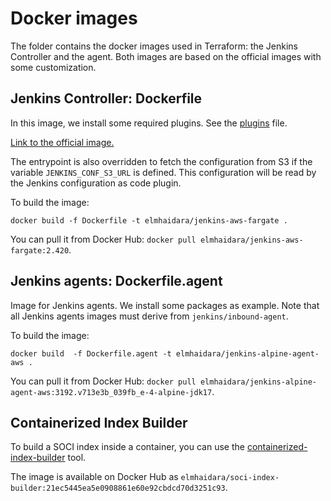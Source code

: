 # Docker images

The folder contains the docker images used in Terraform: the Jenkins Controller and the agent. Both images are based on
the official images with some customization.

## Jenkins Controller: Dockerfile

In this image, we install some required plugins. See the [plugins](./plugins.txt) file.

[Link to the official image.](https://github.com/jenkinsci/docker/blob/master/README.md)

The entrypoint is also overridden to fetch the configuration from S3 if the variable `JENKINS_CONF_S3_URL` is defined.
This configuration will be read by the Jenkins configuration as code plugin.

To build the image:

```shell
docker build -f Dockerfile -t elmhaidara/jenkins-aws-fargate .
```

You can pull it from Docker Hub: `docker pull elmhaidara/jenkins-aws-fargate:2.420`.

## Jenkins agents: Dockerfile.agent

Image for Jenkins agents. We install some packages as example. Note that all Jenkins agents images must derive
from `jenkins/inbound-agent`.

To build the image:

```shell
docker build  -f Dockerfile.agent -t elmhaidara/jenkins-alpine-agent-aws .
```

You can pull it from Docker Hub: `docker pull elmhaidara/jenkins-alpine-agent-aws:3192.v713e3b_039fb_e-4-alpine-jdk17`.

## Containerized Index Builder

To build a SOCI index inside a container, you can use the [containerized-index-builder](./containerized-index-builder/)
tool.

The image is available on Docker Hub as `elmhaidara/soci-index-builder:21ec5445ea5e0908861e60e92cbdcd70d3251c93`.
